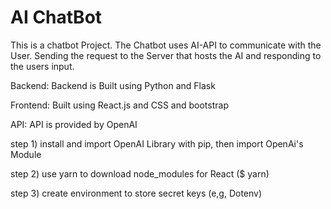 # AI ChatBot
This is a chatbot Project. The Chatbot uses AI-API to communicate with the User. Sending the request to the Server that hosts the AI and responding to the users input. 

Backend:
Backend is Built using Python and Flask

Frontend: 
Built using React.js and CSS and bootstrap

API:
API is provided by OpenAI


step 1) install and import OpenAI Library with pip, then import OpenAi's Module 

step 2) use yarn to download node_modules for React ($ yarn)

step 3) create environment to store secret keys (e,g, Dotenv)

